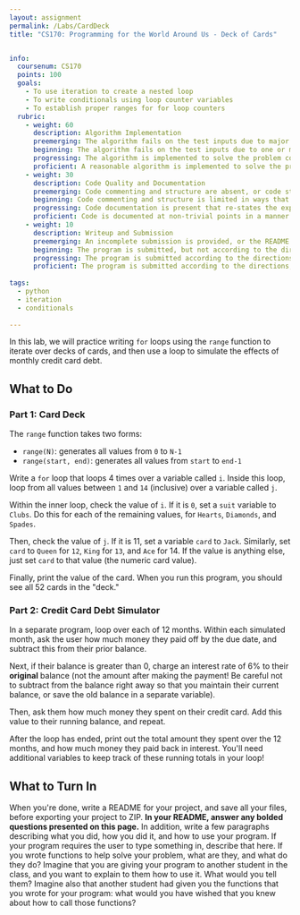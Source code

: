 ```yaml
---
layout: assignment
permalink: /Labs/CardDeck
title: "CS170: Programming for the World Around Us - Deck of Cards"


info:
  coursenum: CS170
  points: 100
  goals:
    - To use iteration to create a nested loop
    - To write conditionals using loop counter variables
    - To establish proper ranges for for loop counters
  rubric:
    - weight: 60
      description: Algorithm Implementation
      preemerging: The algorithm fails on the test inputs due to major issues, or the program fails to compile and/or run
      beginning: The algorithm fails on the test inputs due to one or more minor issues
      progressing: The algorithm is implemented to solve the problem correctly according to given test inputs, but would fail if executed in a general case due to a minor issue or omission in the algorithm design or implementation
      proficient: A reasonable algorithm is implemented to solve the problem which correctly solves the problem according to the given test inputs, and would be reasonably expected to solve the problem in the general case
    - weight: 30
      description: Code Quality and Documentation
      preemerging: Code commenting and structure are absent, or code structure departs significantly from best practice, and/or the code departs significantly from the style guide
      beginning: Code commenting and structure is limited in ways that reduce the readability of the program, and/or there are minor departures from the style guide
      progressing: Code documentation is present that re-states the explicit code definitions, and/or code is written that mostly adheres to the style guide
      proficient: Code is documented at non-trivial points in a manner that enhances the readability of the program, and code is written according to the style guide
    - weight: 10
      description: Writeup and Submission
      preemerging: An incomplete submission is provided, or the README file submitted is blank
      beginning: The program is submitted, but not according to the directions in one or more ways (for example, because it is lacking a readme writeup or missing answers to written questions)
      progressing: The program is submitted according to the directions with a minor omission or correction needed, including a readme writeup describing the solution and answering nearly all questions posed in the instructions
      proficient: The program is submitted according to the directions, including a readme writeup describing the solution and answering all questions posed in the instructions
    
tags:
  - python
  - iteration
  - conditionals
  
---
```

In this lab, we will practice writing `for` loops using the `range` function to iterate over decks of cards, and then use a loop to simulate the effects of monthly credit card debt.

## What to Do

### Part 1: Card Deck

The `range` function takes two forms:

* `range(N)`: generates all values from `0` to `N-1`
* `range(start, end)`: generates all values from `start` to `end-1`

Write a `for` loop that loops 4 times over a variable called `i`.  Inside this loop, loop from all values between `1` and `14` (inclusive) over a variable called `j`.

Within the inner loop, check the value of `i`.  If it is `0`, set a `suit` variable to `Clubs`.  Do this for each of the remaining values, for `Hearts`, `Diamonds`, and `Spades`.

Then, check the value of `j`.  If it is 11, set a variable `card` to `Jack`.  Similarly, set `card` to `Queen` for `12`, `King` for `13`, and `Ace` for 14.  If the value is anything else, just set `card` to that value (the numeric card value).

Finally, print the value of the card.  When you run this program, you should see all 52 cards in the "deck."

### Part 2: Credit Card Debt Simulator

In a separate program, loop over each of 12 months.  Within each simulated month, ask the user how much money they paid off by the due date, and subtract this from their prior balance.  

Next, if their balance is greater than 0, charge an interest rate of 6% to their **original** balance (not the amount after making the payment!  Be careful not to subtract from the balance right away so that you maintain their current balance, or save the old balance in a separate variable).  

Then, ask them how much money they spent on their credit card.  Add this value to their running balance, and repeat.

After the loop has ended, print out the total amount they spent over the 12 months, and how much money they paid back in interest.  You'll need additional variables to keep track of these running totals in your loop!

## What to Turn In

When you're done, write a README for your project, and save all your files, before exporting your project to ZIP.  **In your README, answer any bolded questions presented on this page.**  In addition, write a few paragraphs describing what you did, how you did it, and how to use your program.  If your program requires the user to type something in, describe that here.  If you wrote functions to help solve your problem, what are they, and what do they do?  Imagine that you are giving your program to another student in the class, and you want to explain to them how to use it.  What would you tell them?  Imagine also that another student had given you the functions that you wrote for your program: what would you have wished that you knew about how to call those functions?
